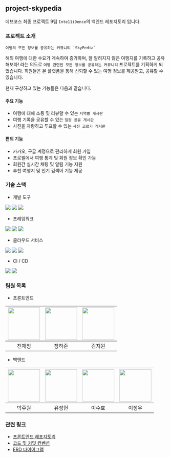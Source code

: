 ## project-skypedia

데브코스 최종 프로젝트 9팀 `Inte11i9ence`의 백엔드 레포지토리 입니다.

### 프로젝트 소개

```text
여행의 모든 정보를 공유하는 커뮤니티 `SkyPedia`
```

해외 여행에 대한 수요가 계속하여 증가하며, 잘 알려지지 않은 여행지를 기록하고
공유해보자! 라는 의도로 `여행 관련된 모든 정보를 공유하는 커뮤니티` 프로젝트를 기획하게 되었습니다.
회원들은 본 플랫폼을 통해 신뢰할 수 있는 여행 정보를 제공받고, 공유할 수 있습니다.

현재 구상하고 있는 기능들은 다음과 같습니다.

#### 주요 기능
- 여행에 대해 소통 및 리뷰할 수 있는 `지역별 게시판`
- 여행 기록을 공유할 수 있는 `일정 공유 게시판`
- 사진을 자랑하고 투표할 수 있는 `사진 고르기 게시판`

#### 편의 기능
- 카카오, 구글 계정으로 편리하게 회원 가입
- 프로필에서 여행 통계 및 회원 정보 확인 가능
- 회원간 실시간 채팅 및 알림 기능 지원
- 추천 여행지 및 인기 검색어 기능 제공

### 기술 스택

- 개발 도구

<img src="https://img.shields.io/badge/IntelliJ-000000?style=for-the-badge&logo=Intellij IDEA&logoColor=white">
<img src="https://img.shields.io/badge/DBeaver-382923?style=for-the-badge&logo=Dbeaver&logoColor=white">
<img src="https://img.shields.io/badge/Postman-FF6C37?style=for-the-badge&logo=Postman&logoColor=white">

- 프레임워크

<img src="https://img.shields.io/badge/Spring Boot-6DB33F?style=for-the-badge&logo=SpringBoot&logoColor=white">
<img src="https://img.shields.io/badge/Spring Security-6DB33F?style=for-the-badge&logo=SpringSecurity&logoColor=white">
<img src="https://img.shields.io/badge/MySQL-4479A1?style=for-the-badge&logo=MySQL&logoColor=white">

- 클라우드 서비스

<img src="https://img.shields.io/badge/AWS EC2-FF9900?style=for-the-badge&logo=AmazonEC2&logoColor=white">
<img src="https://img.shields.io/badge/AWS S3-569A31?style=for-the-badge&logo=AmazonS3&logoColor=white">
<img src="https://img.shields.io/badge/AWS RDS-527FFF?style=for-the-badge&logo=AmazonRDS&logoColor=white">

- CI / CD

<img src="https://img.shields.io/badge/GitHub Actions-2088FF?style=for-the-badge&logo=GitHubActions&logoColor=white">
<img src="https://img.shields.io/badge/Docker-2496ED?style=for-the-badge&logo=Docker&logoColor=white">

### 팀원 목록
- 프론트엔드

|<a href="https://github.com/ahcgnoej"><img src="https://avatars.githubusercontent.com/u/137070410?v=4" width="100px"></a>| <a href="https://github.com/HaJun8098"><img src="https://avatars.githubusercontent.com/u/176581611?v=4" width="100px"></a> | <a href="https://github.com/kiwi095"><img src="https://avatars.githubusercontent.com/u/108470948?v=4" width="100px"></a>|
|:---:|:---:|:---:|
|진채정|장하준|김지원|

- 백엔드

|<a href="https://github.com/juwon-code"><img src="https://avatars.githubusercontent.com/u/153498069?v=4" width="100px"></a>|<a href="https://github.com/YooJHyun"><img src="https://avatars.githubusercontent.com/u/130978507?v=4" width="100px"></a>|<a href="https://github.com/ghtndl"><img src="https://avatars.githubusercontent.com/u/117787238?v=4" width="100px"></a>|<a href="https://github.com/jungyoeal"><img src="https://avatars.githubusercontent.com/u/74736179?v=4" width="100px"></a>|
|:---:|:---:|:---:|:---:|
|박주원|유정현|이수호|이정우|

### 관련 링크

- [프론트엔드 레포지토리](https://github.com/prgrms-web-devcourse-final-project/WEB1_2_Inte11i9ence_FE)
- [코드 및 커밋 컨벤션](https://www.notion.so/prgrms/13d3e47046bf813b9c11e5e10e9eece0)
- [ERD 다이어그램](https://www.erdcloud.com/d/GZLauycv4RTaJXGdR)